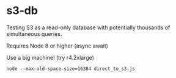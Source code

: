 # s3-db
Testing S3 as a read-only database with potentially thousands of simultaneous queries.

Requires Node 8 or higher (async await)

Use a big machine!  (try r4.2xlarge)

```
node --max-old-space-size=16384 direct_to_s3.js
```